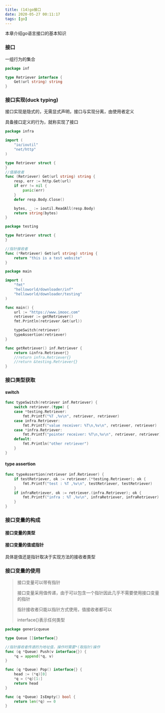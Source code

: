 ```yaml
---
title: (14)go接口
date: 2020-05-27 00:11:17
tags: [go]
---
```


本章介绍go语言接口的基本知识

<!--more-->

### 接口

一组行为的集合

```go
package inf

type Retriever interface {
	Get(url string) string
}
```

### 接口实现(duck typing)

接口实现是隐式的，无需显式声明，接口与实现分离，由使用者定义

具备接口定义的行为，就称实现了接口

```go
package infra

import (
	"io/ioutil"
	"net/http"
)

type Retriever struct {
}
//值接收者
func (Retriever) Get(url string) string {
	resp, err := http.Get(url)
	if err != nil {
		panic(err)
	}
	defer resp.Body.Close()

	bytes, _ := ioutil.ReadAll(resp.Body)
	return string(bytes)
}
```

```go
package testing

type Retriever struct {
}

//指针接收者
func (*Retriever) Get(url string) string {
	return "this is a test website"
}
```

```go
package main

import (
	"fmt"
	"helloworld/downloader/inf"
	"helloworld/downloader/testing"
)

func main() {
	url := "https://www.imooc.com"
	retriever := getRetriever()
	fmt.Println(retriever.Get(url))

	typeSwitch(retriever)
	typeAssertion(retriever)
}

func getRetriever() inf.Retriever {
	return &infra.Retriever{}
	//return infra.Retriever{}
	//return &testing.Retriever{}
}
```

### 接口类型获取

#### switch

```go
func typeSwitch(retriever inf.Retriever) {
	switch retriever.(type) {
	case *testing.Retriever:
		fmt.Printf("%T ,%v\n", retriever, retriever)
	case infra.Retriever:
		fmt.Printf("value receiver: %T\n,%v\n", retriever, retriever)
	case *infra.Retriever:
		fmt.Printf("pointer receiver: %T\n,%v\n", retriever, retriever)
	default:
		fmt.Println("other retriever")
	}
}
```

#### type assertion

```go
func typeAssertion(retriever inf.Retriever) {
	if testRetriever, ok := retriever.(*testing.Retriever); ok {
		fmt.Printf("test : %T ,%v\n", testRetriever, testRetriever)
	}
	if infraRetriever, ok := retriever.(infra.Retriever); ok {
		fmt.Printf("infra : %T ,%v\n", infraRetriever, infraRetriever)
	}
}
```

### 接口变量的构成

#### 接口变量的类型

#### 接口变量的值或指针

具体是值还是指针取决于实现方法的接收者类型

### 接口变量的使用

> 接口变量可以带有指针
>
> 接口变量采用值传递，由于可以包含一个指针因此几乎不需要使用接口变量的指针
>
> 指针接收者只能以指针方式使用，值接收者都可以
>
> interface{}表示任何类型
>

```go
package genericqueue

type Queue []interface{}

//指针接收者传递的为地址值，操作时需要*(取指针)操作
func (q *Queue) Push(v interface{}) {
	*q = append(*q, v)
}

func (q *Queue) Pop() interface{} {
	head := (*q)[0]
	*q = (*q)[1:]
	return head
}

func (q *Queue) IsEmpty() bool {
	return len(*q) == 0
}
```


